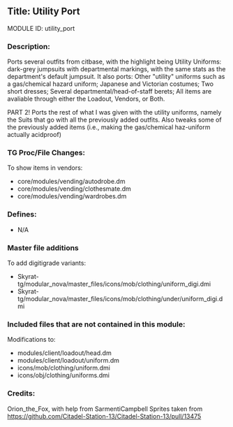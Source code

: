 ## Title: Utility Port

MODULE ID: utility_port

### Description:

Ports several outfits from citbase, with the highlight being Utility Uniforms: dark-grey jumpsuits with departmental markings, with the same stats as the department's default jumpsuit.
It also ports:
    Other "utility" uniforms such as a gas/chemical hazard uniform;
    Japanese and Victorian costumes;
    Two short dresses;
    Several departmental/head-of-staff berets;
All items are avaliable through either the Loadout, Vendors, or Both. 


PART 2!
Ports the rest of what I was given with the utility uniforms, namely the Suits that go with all the previously added outfits. Also tweaks some of the previously added items (i.e., making the gas/chemical haz-uniform actually acidproof)

### TG Proc/File Changes:

To show items in vendors:
- core/modules/vending/autodrobe.dm
- core/modules/vending/clothesmate.dm
- core/modules/vending/wardrobes.dm

### Defines:

- N/A

### Master file additions

To add digitigrade variants:
- Skyrat-tg/modular_nova/master_files/icons/mob/clothing/uniform_digi.dmi
- Skyrat-tg/modular_nova/master_files/icons/mob/clothing/under/uniform_digi.dmi

### Included files that are not contained in this module:

Modifications to:
- modules/client/loadout/head.dm
- modules/client/loadout/uniform.dm
- icons/mob/clothing/uniform.dmi
- icons/obj/clothing/uniforms.dmi

### Credits:

Orion_the_Fox, with help from SarmentiCampbell
Sprites taken from https://github.com/Citadel-Station-13/Citadel-Station-13/pull/13475
